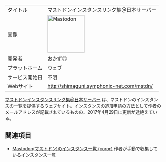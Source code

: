 <div>

|                |                                                                                                                                                                                                                                                                                                        |
|----------------|--------------------------------------------------------------------------------------------------------------------------------------------------------------------------------------------------------------------------------------------------------------------------------------------------------|
| タイトル       | マストドンインスタンスリンク集＠日本サーバー                                                                                                                                                                                                                                                           |
| 画像           | [<img src="/images/thumb/0/00/Mastodon_logo.png/120px-Mastodon_logo.png" srcset="/images/thumb/0/00/Mastodon_logo.png/180px-Mastodon_logo.png 1.5x, /images/0/00/Mastodon_logo.png 2x" width="120" height="120" alt="Mastodon" />](/%E3%83%95%E3%82%A1%E3%82%A4%E3%83%AB:Mastodon_logo.png "Mastodon") |
| 開発者         | <a href="https://mstdn.club/@kazukazuo0122" rel="nofollow">おかず◎</a>                                                                                                                                                                                                                                 |
| プラットホーム | ウェブ                                                                                                                                                                                                                                                                                                 |
| サービス開始日 | 不明                                                                                                                                                                                                                                                                                                   |
| Webサイト      | <a href="http://shimaguni.symphonic-net.com/mstdn/" rel="nofollow">http://shimaguni.symphonic-net.com/mstdn/</a>                                                                                                                                                                                       |

  
<a href="http://shimaguni.symphonic-net.com/mstdn/" rel="nofollow">マストドンインスタンスリンク集＠日本サーバー</a> は、マストドンのインスタンスの一覧を提供するウェブサイト。インスタンスの追加申請の方法として作者のメールアドレスが記載されているものの、2017年4月29日に更新が途絶えている。

## 関連項目

-   [Mastodon(マストドン)のインスタンス一覧 (coron)](/Mastodon(%E3%83%9E%E3%82%B9%E3%83%88%E3%83%89%E3%83%B3)%E3%81%AE%E3%82%A4%E3%83%B3%E3%82%B9%E3%82%BF%E3%83%B3%E3%82%B9%E4%B8%80%E8%A6%A7_(coron) "Mastodon(マストドン)のインスタンス一覧 (coron)") 作者が手動で収集しているインスタンス一覧

</div>
